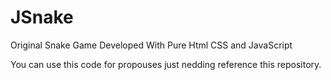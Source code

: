 # JSnake
Original Snake Game Developed With Pure Html CSS and JavaScript

You can use this code for propouses just nedding reference this repository.
